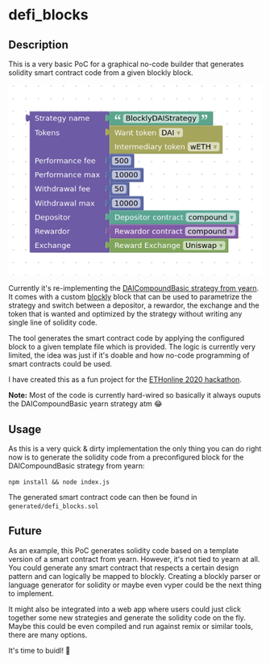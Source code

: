 # defi_blocks

## Description
This is a very basic PoC for a graphical no-code builder that generates solidity smart contract code from a given blockly block.

![alt text][block]

[block]: https://github.com/mariuspod/defi_blocks/raw/main/images/yearn_blockly.png "Yearn DAI Strategy blockly block"

Currently it's re-implementing the [DAICompoundBasic strategy from yearn](https://github.com/iearn-finance/yearn-starter-pack/blob/master/contracts/strategies/StrategyDAICompoundBasic.sol). It comes with a custom [blockly](https://developers.google.com/blockly) block that can be used to parametrize the strategy and switch between a depositor, a rewardor, the exchange and the token that is wanted and optimized by the strategy without writing any single line of solidity code.

The tool generates the smart contract code by applying the configured block to a given template file which is provided.
The logic is currently very limited, the idea was just if it's doable and how no-code programming of smart contracts could be used.

I have created this as a fun project for the [ETHonline 2020 hackathon](https://hack.ethglobal.co/showcase/defi-blocks-recrsqXg3tDNDjDg5).

**Note:** Most of the code is currently hard-wired so basically it always ouputs the DAICompoundBasic yearn strategy atm :joy:


## Usage
As this is a very quick & dirty implementation the only thing you can do right now is to generate the solidity code from a preconfigured block for the DAICompoundBasic strategy from yearn:

`npm install && node index.js`

The generated smart contract code can then be found in `generated/defi_blocks.sol`

## Future
As an example, this PoC generates solidity code based on a template version of a smart contract from yearn. However, it's not tied to yearn at all. You could generate any smart contract that respects a certain design pattern and can logically be mapped to blockly. Creating a blockly parser or language generator for solidity or maybe even vyper could be the next thing to implement.

It might also be integrated into a web app where users could just click together some new strategies and generate the solidity code on the fly. Maybe this could be even compiled and run against remix or similar tools, there are many options.

It's time to buidl! :rocket:


